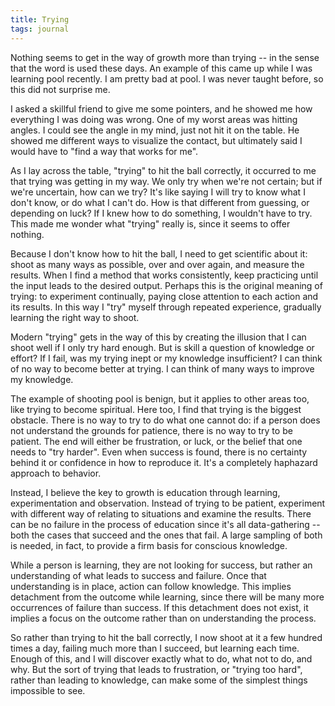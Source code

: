 ```yaml
---
title: Trying
tags: journal
---
```


Nothing seems to get in the way of growth more than trying -- in the
sense that the word is used these days.  An example of this came up
while I was learning pool recently.  I am pretty bad at pool.  I was
never taught before, so this did not surprise me.

I asked a skillful friend to give me some pointers, and he showed me how
everything I was doing was wrong.  One of my worst areas was hitting
angles.  I could see the angle in my mind, just not hit it on the table.
He showed me different ways to visualize the contact, but ultimately
said I would have to "find a way that works for me".

As I lay across the table, "trying" to hit the ball correctly, it
occurred to me that trying was getting in my way.  We only try when
we're not certain; but if we're uncertain, how can we try?  It's like
saying I will try to know what I don't know, or do what I can't do.  How
is that different from guessing, or depending on luck?  If I knew how to
do something, I wouldn't have to try.  This made me wonder what "trying"
really is, since it seems to offer nothing.

Because I don't know how to hit the ball, I need to get scientific about
it: shoot as many ways as possible, over and over again, and measure the
results.  When I find a method that works consistently, keep practicing
until the input leads to the desired output.  Perhaps this is the
original meaning of trying: to experiment continually, paying close
attention to each action and its results.  In this way I "try" myself
through repeated experience, gradually learning the right way to shoot.

Modern "trying" gets in the way of this by creating the illusion that I
can shoot well if I only try hard enough.  But is skill a question of
knowledge or effort?  If I fail, was my trying inept or my knowledge
insufficient?  I can think of no way to become better at trying.  I can
think of many ways to improve my knowledge.

The example of shooting pool is benign, but it applies to other areas
too, like trying to become spiritual.  Here too, I find that trying is
the biggest obstacle.  There is no way to try to do what one cannot do:
if a person does not understand the grounds for patience, there is no
way to try to be patient.  The end will either be frustration, or luck,
or the belief that one needs to "try harder".  Even when success is
found, there is no certainty behind it or confidence in how to reproduce
it.  It's a completely haphazard approach to behavior.

Instead, I believe the key to growth is education through learning,
experimentation and observation.  Instead of trying to be patient,
experiment with different way of relating to situations and examine the
results.  There can be no failure in the process of education since it's
all data-gathering -- both the cases that succeed and the ones that
fail.  A large sampling of both is needed, in fact, to provide a firm
basis for conscious knowledge.

While a person is learning, they are not looking for success, but rather
an understanding of what leads to success and failure.  Once that
understanding is in place, action can follow knowledge.  This implies
detachment from the outcome while learning, since there will be many
more occurrences of failure than success.  If this detachment does not
exist, it implies a focus on the outcome rather than on understanding
the process.

So rather than trying to hit the ball correctly, I now shoot at it a few
hundred times a day, failing much more than I succeed, but learning each
time.  Enough of this, and I will discover exactly what to do, what not
to do, and why.  But the sort of trying that leads to frustration, or
"trying too hard", rather than leading to knowledge, can make some of
the simplest things impossible to see.


